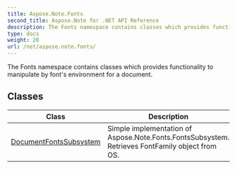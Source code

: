 ```yaml
---
title: Aspose.Note.Fonts
second_title: Aspose.Note for .NET API Reference
description: The Fonts namespace contains classes which provides functionality to manipulate by fonts environment for a document
type: docs
weight: 20
url: /net/aspose.note.fonts/
---
```

The Fonts namespace contains classes which provides functionality to manipulate by font's environment for a document.

## Classes

| Class | Description |
| --- | --- |
| [DocumentFontsSubsystem](./documentfontssubsystem/) | Simple implementation of Aspose.Note.Fonts.FontsSubsystem. Retrieves FontFamily object from OS. |


